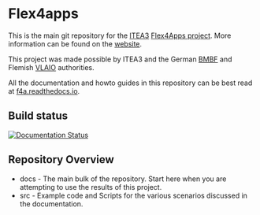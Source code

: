 Flex4apps
=========

This is the main git repository for the [ITEA3](https://itea3.org/) [Flex4Apps project](https://itea3.org/community/project/flex4apps/basics.html).
More information can be found on the [website](https://www.flex4apps-itea3.org/).

This project was made possible by ITEA3 and the German [BMBF](https://www.bmbf.de/) and Flemish [VLAIO](https://www.vlaio.be/) authorities.

All the documentation and howto guides in this repository can be best read at [f4a.readthedocs.io](https://f4a.readthedocs.io/en/latest/?badge=latest).

Build status
------------

[![Documentation Status](https://readthedocs.org/projects/f4a/badge/?version=latest)](https://f4a.readthedocs.io/en/latest/?badge=latest)

Repository Overview
-------------------
* docs - The main bulk of the repository. Start here when you are attempting to use the results of this project.
* src - Example code and Scripts for the various scenarios discussed in the documentation.
